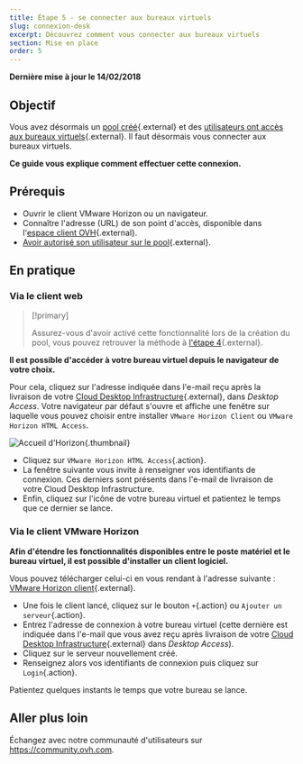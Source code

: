 ```yaml
---
title: Étape 5 - se connecter aux bureaux virtuels
slug: connexion-desk
excerpt: Découvrez comment vous connecter aux bureaux virtuels
section: Mise en place
order: 5
---
```


**Dernière mise à jour le 14/02/2018**

## Objectif

Vous avez désormais un [pool créé](https://docs.ovh.com/fr/cloud-desktop-infrastructure/howto-create-pool/){.external} et des [utilisateurs ont accès aux bureaux virtuels](https://docs.ovh.com/fr/cloud-desktop-infrastructure/attribution-desk/){.external}. Il faut désormais vous connecter aux bureaux virtuels.

**Ce guide vous explique comment effectuer cette connexion.**

## Prérequis

- Ouvrir le client VMware Horizon ou un navigateur.
- Connaître l'adresse (URL) de son point d'accès, disponible dans l'[espace client OVH](https://www.ovh.com/auth/?action=gotomanager&from=https://www.ovh.com/fr/&ovhSubsidiary=fr){.external}.
- [Avoir autorisé son utilisateur sur le pool](https://docs.ovh.com/fr/cloud-desktop-infrastructure/attribution-desk/){.external}.


## En pratique

### Via le client web


> [!primary]
>
> Assurez-vous d'avoir activé cette fonctionnalité lors de la création du pool, vous pouvez retrouver la méthode à [l'étape 4](https://docs.ovh.com/fr/cloud-desktop-infrastructure/attribution-desk/){.external}.
> 

**Il est possible d'accéder à votre bureau virtuel depuis le navigateur de votre choix.**

Pour cela, cliquez sur l'adresse indiquée dans l'e-mail reçu après la livraison de votre [Cloud Desktop Infrastructure](https://www.ovh.com/fr/cloud/cloud-desktop/infrastructure/){.external}, dans *Desktop Access*. Votre navigateur par défaut s'ouvre et affiche une fenêtre sur laquelle vous pouvez choisir entre installer `VMware Horizon Client` ou `VMware Horizon HTML Access`.

![Accueil d'Horizon](images/1200.png){.thumbnail}

- Cliquez sur `VMware Horizon HTML Access`{.action}.
- La fenêtre suivante vous invite à renseigner vos identifiants de connexion. Ces derniers sont présents dans l'e-mail de livraison de votre Cloud Desktop Infrastructure.
- Enfin, cliquez sur l'icône de votre bureau virtuel et patientez le temps que ce dernier se lance.


### Via le client VMware Horizon

**Afin d'étendre les fonctionnalités disponibles entre le poste matériel et le bureau virtuel, il est possible d'installer un client logiciel.**

Vous pouvez télécharger celui-ci en vous rendant à l'adresse suivante : [VMware Horizon client](https://my.vmware.com/en/web/vmware/info/slug/desktop_end_user_computing/vmware_horizon_clients/4_0){.external}.

- Une fois le client lancé, cliquez sur le bouton `+`{.action} ou `Ajouter un serveur`{.action}.
- Entrez l'adresse de connexion à votre bureau virtuel (cette dernière est indiquée dans l'e-mail que vous avez reçu après livraison de votre [Cloud Desktop Infrastructure](https://www.ovh.com/fr/cloud/cloud-desktop/infrastructure/){.external} dans *Desktop Access*).
- Cliquez sur le serveur nouvellement créé.
- Renseignez alors vos identifiants de connexion puis cliquez sur `Login`{.action}.

Patientez quelques instants le temps que votre bureau se lance.

## Aller plus loin

Échangez avec notre communauté d'utilisateurs sur <https://community.ovh.com>.